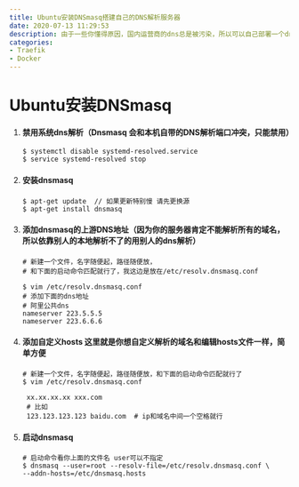 ```yaml
---
title: Ubuntu安装DNSmasq搭建自己的DNS解析服务器
date: 2020-07-13 11:29:53
description: 由于一些你懂得原因，国内运营商的dns总是被污染，所以可以自己部署一个dns服务器用来做dns解析，从此告别dns污染
categories:
- Traefik
- Docker
---
```

# Ubuntu安装DNSmasq

1. #### 禁用系统dns解析（Dnsmasq 会和本机自带的DNS解析端口冲突，只能禁用）

   ```shell
   $ systemctl disable systemd-resolved.service
   $ service systemd-resolved stop
   ```

2. #### 安装dnsmasq

   ```shell
   $ apt-get update  // 如果更新特别慢 请先更换源
   $ apt-get install dnsmasq
   ```

3. #### 添加dnsmasq的上游DNS地址（因为你的服务器肯定不能解析所有的域名，所以依靠别人的本地解析不了的用别人的dns解析）

   ```shell
   # 新建一个文件，名字随便起，路径随便放，
   # 和下面的启动命令匹配就行了，我这边是放在/etc/resolv.dnsmasq.conf
   
   $ vim /etc/resolv.dnsmasq.conf
   # 添加下面的dns地址
   # 阿里公共dns 
   nameserver 223.5.5.5
   nameserver 223.6.6.6
   ```

4. #### 添加自定义hosts 这里就是你想自定义解析的域名和编辑hosts文件一样，简单方便

   ```shell
   # 新建一个文件，名字随便起，路径随便放，和下面的启动命令匹配就行了
   $ vim /etc/resolv.dnsmasq.conf
   
    xx.xx.xx.xx xxx.com
    # 比如
    123.123.123.123 baidu.com  # ip和域名中间一个空格就行
   ```

5. #### 启动dnsmasq

   ```shell
   # 启动命令看你上面的文件名 user可以不指定
   $ dnsmasq --user=root --resolv-file=/etc/resolv.dnsmasq.conf \
   --addn-hosts=/etc/dnsmasq.hosts